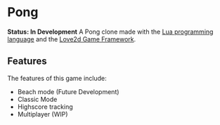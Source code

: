 # Pong
**Status: In Development**
A Pong clone made with the [Lua programming language](https://www.lua.org/) and the [Love2d Game Framework](https://love2d.org/).

## Features
The features of this game include:

* Beach mode (Future Development)
* Classic Mode
* Highscore tracking
* Multiplayer (WIP)